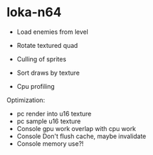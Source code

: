 # loka-n64

- Load enemies from level

- Rotate textured quad
- Culling of sprites
- Sort draws by texture
- Cpu profiling

Optimization:
- pc render into u16 texture
- pc sample u16 texture
- Console gpu work overlap with cpu work
- Console Don't flush cache, maybe invalidate
- Console memory use?!

